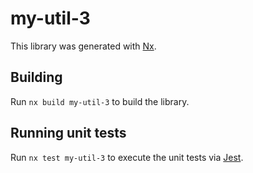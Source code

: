# my-util-3

This library was generated with [Nx](https://nx.dev).

## Building

Run `nx build my-util-3` to build the library.

## Running unit tests

Run `nx test my-util-3` to execute the unit tests via [Jest](https://jestjs.io).
